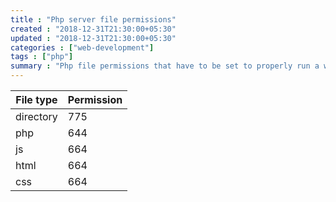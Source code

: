 ```yaml
---
title : "Php server file permissions"
created : "2018-12-31T21:30:00+05:30"
updated : "2018-12-31T21:30:00+05:30"
categories : ["web-development"]
tags : ["php"]
summary : "Php file permissions that have to be set to properly run a website"
---
```


| File type | Permission |
|----|---|
| directory | 775 |
| php | 644 |
| js | 664 |
| html | 664 |
| css | 664 |